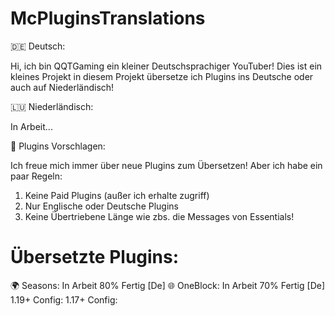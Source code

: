 # McPluginsTranslations

🇩🇪 Deutsch:

Hi, ich bin QQTGaming ein kleiner Deutschsprachiger
YouTuber! Dies ist ein kleines Projekt in diesem
Projekt übersetze ich Plugins ins Deutsche oder auch
auf Niederländisch!

🇱🇺 Niederländisch:

In Arbeit...

💬 Plugins Vorschlagen:

Ich freue mich immer über neue Plugins zum Übersetzen!
Aber ich habe ein paar Regeln:

1. Keine Paid Plugins (außer ich erhalte zugriff)
2. Nur Englische oder Deutsche Plugins
3. Keine Übertriebene Länge wie zbs. die Messages von Essentials!

# Übersetzte Plugins:

🌍 Seasons: In Arbeit 80% Fertig [De]
🌐 OneBlock: In Arbeit 70% Fertig [De]
1.19+ Config:
1.17+ Config:

